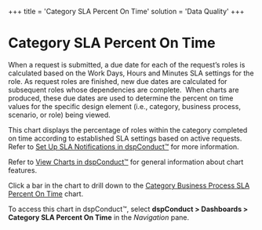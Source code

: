 +++
title = 'Category SLA Percent On Time'
solution = 'Data Quality'
+++

# Category SLA Percent On Time

When a request is submitted, a due date for each of the request’s roles
is calculated based on the Work Days, Hours and Minutes SLA settings for
the role. As request roles are finished, new due dates are calculated
for subsequent roles whose dependencies are complete.<span> </span> When
charts are produced, these due dates are used to determine the percent
on time values for the specific design element (i.e., category, business
process, scenario, or role) being viewed.<span> </span>

This chart displays the percentage of roles within the category
completed on time according to established SLA settings based on active
requests. Refer to [Set Up SLA Notifications in
dspConduct™](../Config/Set_Up_SLA_Notifications.htm) for more
information.

Refer to [View Charts in dspConduct™](../Use_Cases/View_Charts.htm) for
general information about chart features.

Click a bar in the chart to drill down to the [Category Business Process
SLA Percent On Time](Category_Business_Process_SLA_Percent_OnTime.htm)
chart.

To access this chart in dspConduct™, select **dspConduct \> Dashboards
\> Category SLA Percent On Time** in the *Navigation* pane.
